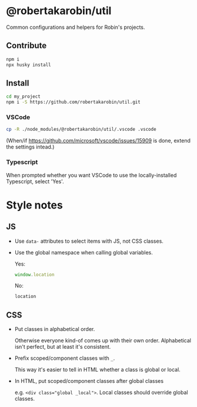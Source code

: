 # @robertakarobin/util

Common configurations and helpers for Robin's projects.

## Contribute

```sh
npm i
npx husky install
```

## Install

```sh
cd my_project
npm i -S https://github.com/robertakarobin/util.git
```

### VSCode

```sh
cp -R ./node_modules/@robertakarobin/util/.vscode .vscode
```

(When/if https://github.com/microsoft/vscode/issues/15909 is done, extend the settings intead.)

### Typescript

When prompted whether you want VSCode to use the locally-installed Typescript, select 'Yes'.

# Style notes

## JS

- Use `data-` attributes to select items with JS, not CSS classes.
- Use the global namespace when calling global variables.

    Yes:
    ```js
    window.location
    ```

    No:
    ```js
    location
    ```

## CSS

- Put classes in alphabetical order.

    Otherwise everyone kind-of comes up with their own order. Alphabetical isn't perfect, but at least it's consistent.

- Prefix scoped/component classes with `_`.

    This way it's easier to tell in HTML whether a class is global or local.

- In HTML, put scoped/component classes after global classes

    e.g. `<div class="global _local">`. Local classes should override global classes.
